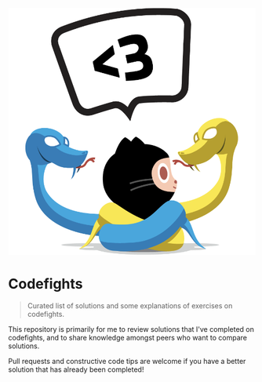 ![git-python-img](images/github-python.png)
# Codefights
> Curated list of solutions and some explanations of exercises on codefights.

This repository is primarily for me to review solutions that I've completed on codefights,
and to share knowledge amongst peers who want to compare solutions.

Pull requests and constructive code tips are welcome if you have a better solution that has 
already been completed!